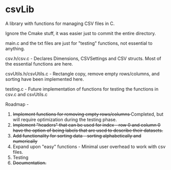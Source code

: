 # csvLib
A library with functions for managing CSV files in C.

Ignore the Cmake stuff, it was easier just to commit the entire directory.

main.c and the txt files are just for "testing" functions, not essential to anything.

csv.h/csv.c - Declares Dimensions, CSVSettings and CSV structs. Most of the essential functions are here.

csvUtils.h/csvUtils.c - Rectangle copy, remove empty rows/columns, and sorting have been implemented here.

testing.c - Future implementation of functions for testing the functions in csv.c and csvUtils.c

Roadmap -
1. <s> Implement functions for removing empty rows/columns </s> Completed, but will require optimization during the testing phase.
2. <s> Implement "headers" that can be used for index - row 0 and column 0 have the option of being labels that are used to describe their datasets. </s>
3. <s> Add functionality for sorting data - sorting alphabetically and numerically </s>
4. Expand upon "easy" functions - Minimal user overhead to work with csv files.
5. Testing
6. <s> Documentation. </s>

